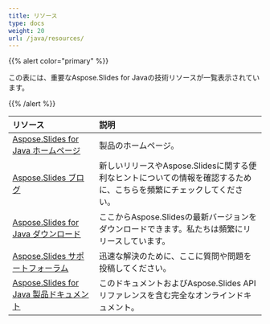 ```yaml
---
title: リソース
type: docs
weight: 20
url: /java/resources/
---
```


{{% alert color="primary" %}} 

この表には、重要なAspose.Slides for Javaの技術リソースが一覧表示されています。 

{{% /alert %}} 

|**リソース**|**説明**|
| :- | :- |
|[Aspose.Slides for Java ホームページ](https://products.aspose.com/slides/java/)|製品のホームページ。|
|[Aspose.Slides ブログ](https://blog.aspose.com/category/slides/)|新しいリリースやAspose.Slidesに関する便利なヒントについての情報を確認するために、こちらを頻繁にチェックしてください。|
|[Aspose.Slides for Java ダウンロード](https://releases.aspose.com/java/repo/com/aspose/aspose-slides/)|ここからAspose.Slidesの最新バージョンをダウンロードできます。私たちは頻繁にリリースしています。|
|[Aspose.Slides サポートフォーラム](https://forum.aspose.com/c/slides/11)|迅速な解決のために、ここに質問や問題を投稿してください。|
|[Aspose.Slides for Java 製品ドキュメント](/slides/java/)|このドキュメントおよびAspose.Slides APIリファレンスを含む完全なオンラインドキュメント。|